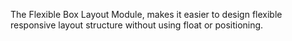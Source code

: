 The Flexible Box Layout Module, makes it easier to design flexible responsive layout structure without using float or positioning.